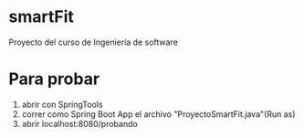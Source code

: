 # smartFit
Proyecto del curso de Ingeniería de software

# Para probar 
1. abrir con SpringTools
2. correr como Spring Boot App el archivo "ProyectoSmartFit.java"(Run as)
3. abrir localhost:8080/probando
